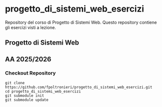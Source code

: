 # progetto_di_sistemi_web_esercizi

Repository del corso di Progetto di Sistemi Web. Questo repository contiene gli esercizi visti a lezione.

## Progetto di Sistemi Web

## AA 2025/2026

### Checkout Repository

```
git clone https://github.com/fpoltronieri/progetto_di_sistemi_web_esercizi.git
cd progetto_di_sistemi_web_esercizi
git submodule init 
git submodule update
```
